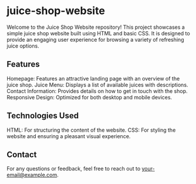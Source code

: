 # juice-shop-website
Welcome to the Juice Shop Website repository! This project showcases a simple juice shop website built using HTML and basic CSS. It is designed to provide an engaging user experience for browsing a variety of refreshing juice options.

## Features
Homepage: Features an attractive landing page with an overview of the juice shop.
Juice Menu: Displays a list of available juices with descriptions.
Contact Information: Provides details on how to get in touch with the shop.
Responsive Design: Optimized for both desktop and mobile devices.

## Technologies Used
HTML: For structuring the content of the website.
CSS: For styling the website and ensuring a pleasant visual experience.

## Contact
For any questions or feedback, feel free to reach out to your-email@example.com.

